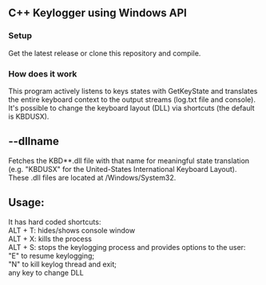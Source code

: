 
## C++ Keylogger using Windows API

### Setup
Get the latest release or clone this repository and compile.

### How does it work
This program actively listens to keys states with GetKeyState and translates the entire keyboard context to the output streams (log.txt file and console).
It's possible to change the keyboard layout (DLL) via shortcuts (the default is KBDUSX).

## --dllname  
Fetches the KBD**.dll file with that name for meaningful state translation (e.g. "KBDUSX" for the United-States International Keyboard Layout).  
These .dll files are located at /Windows/System32.  

## Usage:
It has hard coded shortcuts:  
ALT + T: hides/shows console window  
ALT + X: kills the process  
ALT + S: stops the keylogging process and provides options to the user:  
"E" to resume keylogging;  
"N" to kill keylog thread and exit;  
any key to change DLL  

